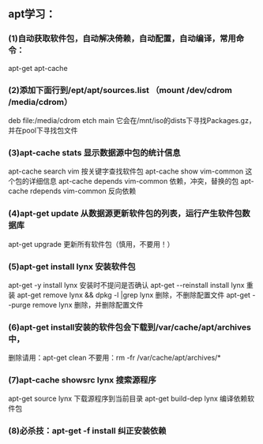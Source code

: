  ## apt学习： 

### (1)自动获取软件包，自动解决倚赖，自动配置，自动编译，常用命令： 

   apt-get
   apt-cache

### (2)添加下面行到/ept/apt/sources.list （mount /dev/cdrom /media/cdrom） 

   deb file:/media/cdrom etch main
   它会在/mnt/iso的dists下寻找Packages.gz，并在pool下寻找包文件

### (3)apt-cache stats               显示数据源中包的统计信息 

   apt-cache search  vim         按关键字查找软件包
   apt-cache show vim-common     这个包的详细信息
   apt-cache depends vim-common   依赖，冲突，替换的包
   apt-cache rdepends vim-common  反向依赖

### (4)apt-get update                 从数据源更新软件包的列表，运行产生软件包数据库 

   apt-get upgrade                更新所有软件包（慎用，不要用！）

### (5)apt-get install lynx           安装软件包 

   apt-get -y install lynx        安装时不提问是否确认
   apt-get --reinstall install lynx               重装
   apt-get remove lynx && dpkg -l |grep lynx      删除，不删除配置文件
   apt-get --purge remove lynx                    删除，并删除配置文件

### (6)apt-get install安装的软件包会下载到/var/cache/apt/archives中， 

   删除请用：apt-get clean
   不要用：rm -fr /var/cache/apt/archives/*

### (7)apt-cache showsrc lynx         搜索源程序 

   apt-get source lynx            下载源程序到当前目录
   apt-get build-dep lynx         编译依赖软件包

### (8)必杀技：apt-get -f install     纠正安装依赖 
